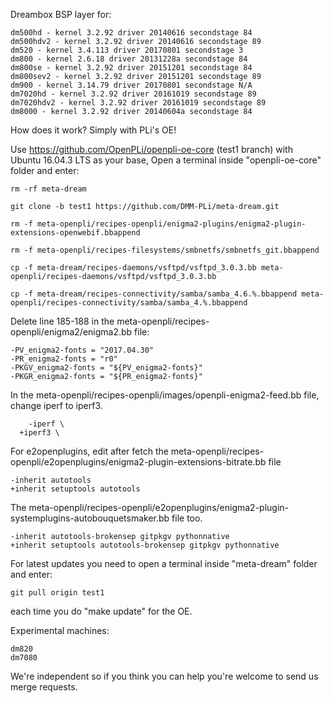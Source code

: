 Dreambox BSP layer for:
```
dm500hd - kernel 3.2.92 driver 20140616 secondstage 84
dm500hdv2 - kernel 3.2.92 driver 20140616 secondstage 89
dm520 - kernel 3.4.113 driver 20170801 secondstage 3
dm800 - kernel 2.6.18 driver 20131228a secondstage 84
dm800se - kernel 3.2.92 driver 20151201 secondstage 84
dm800sev2 - kernel 3.2.92 driver 20151201 secondstage 89
dm900 - kernel 3.14.79 driver 20170801 secondstage N/A
dm7020hd - kernel 3.2.92 driver 20161019 secondstage 89
dm7020hdv2 - kernel 3.2.92 driver 20161019 secondstage 89
dm8000 - kernel 3.2.92 driver 20140604a secondstage 84
```
How does it work? Simply with PLi's OE!

Use https://github.com/OpenPLi/openpli-oe-core (test1 branch) with Ubuntu 16.04.3 LTS as your base, Open a terminal inside "openpli-oe-core" folder and enter:
```
rm -rf meta-dream

git clone -b test1 https://github.com/DMM-PLi/meta-dream.git

rm -f meta-openpli/recipes-openpli/enigma2-plugins/enigma2-plugin-extensions-openwebif.bbappend

rm -f meta-openpli/recipes-filesystems/smbnetfs/smbnetfs_git.bbappend

cp -f meta-dream/recipes-daemons/vsftpd/vsftpd_3.0.3.bb meta-openpli/recipes-daemons/vsftpd/vsftpd_3.0.3.bb

cp -f meta-dream/recipes-connectivity/samba/samba_4.6.%.bbappend meta-openpli/recipes-connectivity/samba/samba_4.%.bbappend
```
Delete line 185-188 in the meta-openpli/recipes-openpli/enigma2/enigma2.bb file:
```
-PV_enigma2-fonts = "2017.04.30"
-PR_enigma2-fonts = "r0"
-PKGV_enigma2-fonts = "${PV_enigma2-fonts}"
-PKGR_enigma2-fonts = "${PR_enigma2-fonts}"
```
In the meta-openpli/recipes-openpli/images/openpli-enigma2-feed.bb file, change iperf to iperf3.
```
	-iperf \
  +iperf3 \
```
For e2openplugins, edit after fetch the meta-openpli/recipes-openpli/e2openplugins/enigma2-plugin-extensions-bitrate.bb file
```
-inherit autotools
+inherit setuptools autotools
```
The meta-openpli/recipes-openpli/e2openplugins/enigma2-plugin-systemplugins-autobouquetsmaker.bb file too.
```
-inherit autotools-brokensep gitpkgv pythonnative
+inherit setuptools autotools-brokensep gitpkgv pythonnative
```
For latest updates you need to open a terminal inside "meta-dream" folder and enter:
```
git pull origin test1
```
each time you do "make update" for the OE.

Experimental machines:
```
dm820
dm7080
```
We're independent so if you think you can help you're welcome to send us merge requests.
